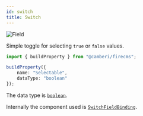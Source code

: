 ```yaml
---
id: switch
title: Switch
---
```


![Field](/img/fields/Switch.png)

Simple toggle for selecting `true` or `false` values.

```typescript jsx
import { buildProperty } from "@camberi/firecms";

buildProperty({
    name: "Selectable",
    dataType: "boolean"
});
```

The data type is [`boolean`](../config/boolean).

Internally the component used
is [`SwitchFieldBinding`](../../api/variables/SwitchFieldBinding).

